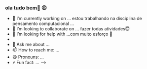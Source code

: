 ### ola tudo bem👋 :heart_eyes:



- 🔭 I’m currently working on ... estou trabalhando na disciplina de pensamento computacional
 ...
- 👯 I’m looking to collaborate on ...  fazer todas atividades:innocent:
- 🤔 I’m looking for help with ...com muito esforço :smiling_face_with_tear:
- 
- 💬 Ask me about ...
- 📫 How to reach me: ...
- 😄 Pronouns: ...
- ⚡ Fun fact: ...
-->
